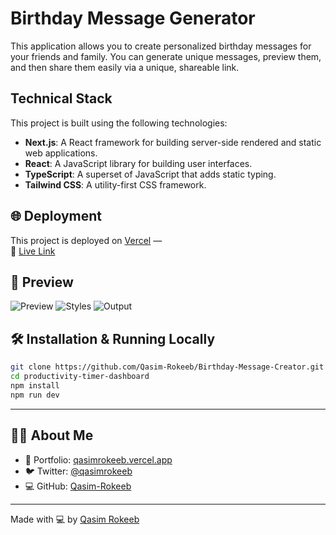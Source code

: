 # Birthday Message Generator

This application allows you to create personalized birthday messages for your friends and family. You can generate unique messages, preview them, and then share them easily via a unique, shareable link.


## Technical Stack

This project is built using the following technologies:

*   **Next.js**: A React framework for building server-side rendered and static web applications.
*   **React**: A JavaScript library for building user interfaces.
*   **TypeScript**: A superset of JavaScript that adds static typing.
*   **Tailwind CSS**: A utility-first CSS framework.

## 🌐 Deployment

This project is deployed on [Vercel](https://vercel.com/) —  
🔗 [Live Link](https://birthday-message-creator.vercel.app/)


## 📸 Preview

![Preview](https://birthday-message-creator.vercel.app/screenshot.png)
![Styles](https://birthday-message-creator.vercel.app/styles.png)
![Output](https://birthday-message-creator.vercel.app/output.png)


## 🛠️ Installation & Running Locally

```bash
git clone https://github.com/Qasim-Rokeeb/Birthday-Message-Creator.git
cd productivity-timer-dashboard
npm install
npm run dev
```

---


## 🙋‍♂️ About Me

- 🔗 Portfolio: [qasimrokeeb.vercel.app](https://qasimrokeeb.vercel.app)
- 🐦 Twitter: [@qasimrokeeb](https://x.com/qasimrokeeb)
- 💻 GitHub: [Qasim-Rokeeb](https://github.com/Qasim-Rokeeb)

---

Made with 💻 by [Qasim Rokeeb](https://github.com/Qasim-Rokeeb)

